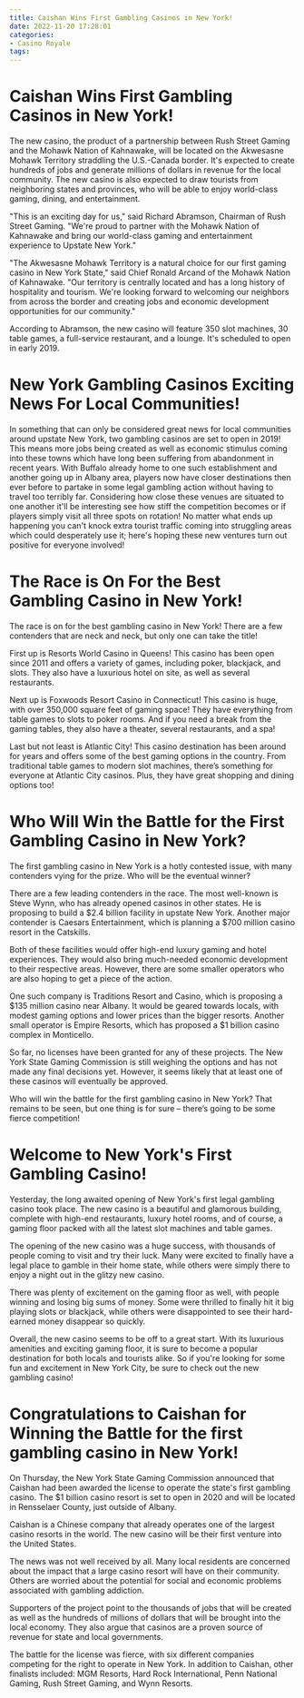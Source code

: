```yaml
---
title: Caishan Wins First Gambling Casinos in New York!
date: 2022-11-20 17:28:01
categories:
- Casino Royale
tags:
---
```



#  Caishan Wins First Gambling Casinos in New York!

The new casino, the product of a partnership between Rush Street Gaming and the Mohawk Nation of Kahnawake, will be located on the Akwesasne Mohawk Territory straddling the U.S.-Canada border. It's expected to create hundreds of jobs and generate millions of dollars in revenue for the local community. The new casino is also expected to draw tourists from neighboring states and provinces, who will be able to enjoy world-class gaming, dining, and entertainment.

"This is an exciting day for us," said Richard Abramson, Chairman of Rush Street Gaming. "We're proud to partner with the Mohawk Nation of Kahnawake and bring our world-class gaming and entertainment experience to Upstate New York."

"The Akwesasne Mohawk Territory is a natural choice for our first gaming casino in New York State," said Chief Ronald Arcand of the Mohawk Nation of Kahnawake. "Our territory is centrally located and has a long history of hospitality and tourism. We're looking forward to welcoming our neighbors from across the border and creating jobs and economic development opportunities for our community."

According to Abramson, the new casino will feature 350 slot machines, 30 table games, a full-service restaurant, and a lounge. It's scheduled to open in early 2019.

# New York Gambling Casinos Exciting News For Local Communities!

In something that can only be considered great news for local communities around upstate New York, two gambling casinos are set to open in 2019! This means more jobs being created as well as economic stimulus coming into these towns which have long been suffering from abandonment in recent years. With Buffalo already home to one such establishment and another going up in Albany area, players now have closer destinations then ever before to partake in some legal gambling action without having to travel too terribly far. Considering how close these venues are situated to one another it'll be interesting see how stiff the competition becomes or if players simply visit all three spots on rotation! No matter what ends up happening you can't knock extra tourist traffic coming into struggling areas which could desperately use it; here's hoping these new ventures turn out positive for everyone involved!

#  The Race is On For the Best Gambling Casino in New York!

The race is on for the best gambling casino in New York! There are a few contenders that are neck and neck, but only one can take the title!

First up is Resorts World Casino in Queens! This casino has been open since 2011 and offers a variety of games, including poker, blackjack, and slots. They also have a luxurious hotel on site, as well as several restaurants.

Next up is Foxwoods Resort Casino in Connecticut! This casino is huge, with over 350,000 square feet of gaming space! They have everything from table games to slots to poker rooms. And if you need a break from the gaming tables, they also have a theater, several restaurants, and a spa!

Last but not least is Atlantic City! This casino destination has been around for years and offers some of the best gaming options in the country. From traditional table games to modern slot machines, there’s something for everyone at Atlantic City casinos. Plus, they have great shopping and dining options too!

#  Who Will Win the Battle for the First Gambling Casino in New York?

The first gambling casino in New York is a hotly contested issue, with many contenders vying for the prize. Who will be the eventual winner?

There are a few leading contenders in the race. The most well-known is Steve Wynn, who has already opened casinos in other states. He is proposing to build a $2.4 billion facility in upstate New York. Another major contender is Caesars Entertainment, which is planning a $700 million casino resort in the Catskills.

Both of these facilities would offer high-end luxury gaming and hotel experiences. They would also bring much-needed economic development to their respective areas. However, there are some smaller operators who are also hoping to get a piece of the action.

One such company is Traditions Resort and Casino, which is proposing a $135 million casino near Albany. It would be geared towards locals, with modest gaming options and lower prices than the bigger resorts. Another small operator is Empire Resorts, which has proposed a $1 billion casino complex in Monticello.

So far, no licenses have been granted for any of these projects. The New York State Gaming Commission is still weighing the options and has not made any final decisions yet. However, it seems likely that at least one of these casinos will eventually be approved.

Who will win the battle for the first gambling casino in New York? That remains to be seen, but one thing is for sure – there’s going to be some fierce competition!

#  Welcome to New York's First Gambling Casino!

Yesterday, the long awaited opening of New York's first legal gambling casino took place. The new casino is a beautiful and glamorous building, complete with high-end restaurants, luxury hotel rooms, and of course, a gaming floor packed with all the latest slot machines and table games.

The opening of the new casino was a huge success, with thousands of people coming to visit and try their luck. Many were excited to finally have a legal place to gamble in their home state, while others were simply there to enjoy a night out in the glitzy new casino.

There was plenty of excitement on the gaming floor as well, with people winning and losing big sums of money. Some were thrilled to finally hit it big playing slots or blackjack, while others were disappointed to see their hard-earned money disappear so quickly.

Overall, the new casino seems to be off to a great start. With its luxurious amenities and exciting gaming floor, it is sure to become a popular destination for both locals and tourists alike. So if you're looking for some fun and excitement in New York City, be sure to check out the new gambling casino!

#   Congratulations to Caishan for Winning the Battle for the first gambling casino in New York!

On Thursday, the New York State Gaming Commission announced that Caishan had been awarded the license to operate the state's first gambling casino. The $1 billion casino resort is set to open in 2020 and will be located in Rensselaer County, just outside of Albany.

 Caishan is a Chinese company that already operates one of the largest casino resorts in the world. The new casino will be their first venture into the United States.

The news was not well received by all. Many local residents are concerned about the impact that a large casino resort will have on their community. Others are worried about the potential for social and economic problems associated with gambling addiction.

Supporters of the project point to the thousands of jobs that will be created as well as the hundreds of millions of dollars that will be brought into the local economy. They also argue that casinos are a proven source of revenue for state and local governments.

The battle for the license was fierce, with six different companies competing for the right to operate in New York. In addition to Caishan, other finalists included: MGM Resorts, Hard Rock International, Penn National Gaming, Rush Street Gaming, and Wynn Resorts.